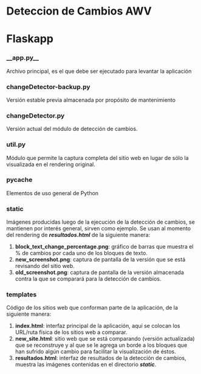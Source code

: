 # Deteccion de Cambios AWV

# Flaskapp

### **\_\_app.py\_\_**
Archivo principal, es el que debe ser ejecutado para levantar la aplicación

### **changeDetector-backup.py**
Versión estable previa almacenada por propósito de mantenimiento

### **changeDetector.py**
Versión actual del módulo de detección de cambios.

### **util.py**
Módulo que permite la captura completa del sitio web en lugar de sólo la visualizada en el rendering original.

### pycache
Elementos de uso general de Python

### static
Imágenes producidas luego de la ejecución de la detección de cambios, se mantienen por interés general, sirven como ejemplo.
Se usan al momento del rendering de **_resultados.html_** de la siguiente manera:
  1. **block_text_change_percentage.png**: gráfico de barras que muestra el % de cambios por cada uno de los bloques de texto.
  2. **new_screenshot.png**: captura de pantalla de la versión que se está revisando del sitio web.
  3. **old_screenshot.png**: captura de pantalla de la versión almacenada contra la que se comparará para la detección de cambios.

### templates 
Código de los sitios web que conforman parte de la aplicación, de la siguiente manera:
  1. **index.html**: interfaz principal de la aplicación, aquí se colocan los URL/ruta física de los sitios web a comparar.
  2. **new_site.html**: sitio web que se está comparando (versión actualizada) que se reconstruye y al que se le agrega un borde a los bloques que han sufrido algún cambio para facilitar la visualización de éstos.
  3. **resultados.html**: interfaz de resultados de la detección de cambios, muestra las imágenes contenidas en el directorio **_static_**.
